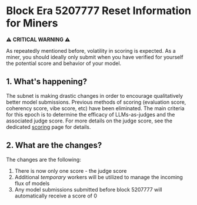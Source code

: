 # Block Era 5207777 Reset Information for Miners

⚠️ **CRITICAL WARNING** ⚠️

As repeatedly mentioned before, volatility in scoring is expected. As a miner, you should ideally only submit when you have verified for yourself the potential score and behavior of your model. 

## 1. What's happening?
The subnet is making drastic changes in order to encourage qualitatively better model submissions. Previous methods of scoring (evaluation score, coherency score, vibe score, etc) have been eliminated.
The main criteria for this epoch is to determine the efficacy of LLMs-as-judges and the associated judge score.
For more details on the judge score, see the dedicated [scoring](/docs/llm_scoring.md) page for details.

## 2. What are the changes?

The changes are the following:
1. There is now only one score - the judge score
2. Additional _temporary_ workers will be utilized to manage the incoming flux of models
3. Any model submissions submitted before block 5207777 will automatically receive a score of 0

